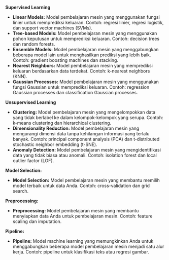 
**Supervised Learning**

* **Linear Models:** Model pembelajaran mesin yang menggunakan fungsi linier untuk memprediksi keluaran. Contoh: regresi linier, regresi logistik, dan support vector machines (SVMs).
* **Tree-based Models:** Model pembelajaran mesin yang menggunakan pohon keputusan untuk memprediksi keluaran. Contoh: decision trees dan random forests.
* **Ensemble Models:** Model pembelajaran mesin yang menggabungkan beberapa model lain untuk menghasilkan prediksi yang lebih baik. Contoh: gradient boosting machines dan stacking.
* **Nearest Neighbors:** Model pembelajaran mesin yang memprediksi keluaran berdasarkan data terdekat. Contoh: k-nearest neighbors (KNN).
* **Gaussian Processes:** Model pembelajaran mesin yang menggunakan fungsi Gaussian untuk memprediksi keluaran. Contoh: regression Gaussian processes dan classification Gaussian processes.

**Unsupervised Learning**

* **Clustering:** Model pembelajaran mesin yang mengelompokkan data yang tidak berlabel ke dalam kelompok-kelompok yang serupa. Contoh: k-means clustering dan hierarchical clustering.
* **Dimensionality Reduction:** Model pembelajaran mesin yang mengurangi dimensi data tanpa kehilangan informasi yang terlalu banyak. Contoh: principal component analysis (PCA) dan t-distributed stochastic neighbor embedding (t-SNE).
* **Anomaly Detection:** Model pembelajaran mesin yang mengidentifikasi data yang tidak biasa atau anomali. Contoh: isolation forest dan local outlier factor (LOF).

**Model Selection:**

* **Model Selection:** Model pembelajaran mesin yang membantu memilih model terbaik untuk data Anda. Contoh: cross-validation dan grid search.

**Preprocessing:**

* **Preprocessing:** Model pembelajaran mesin yang membantu menyiapkan data Anda untuk pembelajaran mesin. Contoh: feature scaling dan imputation.

**Pipeline:**

* **Pipeline:** Model machine learning yang memungkinkan Anda untuk menggabungkan beberapa model pembelajaran mesin menjadi satu alur kerja. Contoh: pipeline untuk klasifikasi teks atau regresi gambar.

